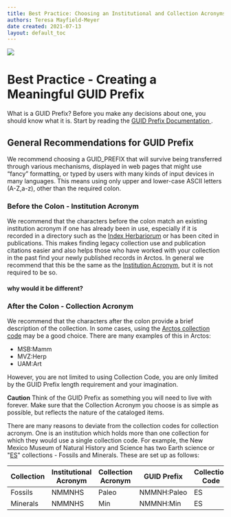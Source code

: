 ```yaml
---
title: Best Practice: Choosing an Institutional and Collection Acronyms (GUID Prefix)
authors: Teresa Mayfield-Meyer
date created: 2021-07-13
layout: default_toc
---
```


![](https://raw.githubusercontent.com/ArctosDB/documentation-wiki/gh-pages/tutorial_images/Bear%20Work%20in%20Progress.JPG)

# Best Practice - Creating a Meaningful GUID Prefix 

What is a GUID Prefix? Before you make any decisions about one, you should know what it is. Start by reading the [GUID Prefix Documentation ](https://handbook.arctosdb.org/documentation/catalog.html#guid-prefix).

## General Recommendations for GUID Prefix 

We recommend choosing a GUID_PREFIX that will survive being transferred through various mechanisms, displayed in web pages that might use “fancy” formatting, or typed by users with many kinds of input devices in many languages. This means using only upper and lower-case ASCII letters (A-Z,a-z), other than the required colon. 

### Before the Colon - Institution Acronym

We recommend that the characters before the colon match an existing institution acronym if one has already been in use, especially if it is recorded in a directory such as the <a href="http://sweetgum.nybg.org/science/ih/" class="external">Index Herbariorum</a> or has been cited in publications. This makes finding legacy collection use and publication citations easier and also helps those who have worked with your collection in the past find your newly published records in Arctos. In general we recommend that this be the same as the <a href="https://handbook.arctosdb.org/documentation/catalog.html#institution-acronym" class="external">Institution Acronym</a>, but it is not required to be so.

#### why would it be different?

### After the Colon - Collection Acronym

We recommend that the characters after the colon provide a brief description of the collection. In some cases, using the <a href="https://arctos.database.museum/info/ctDocumentation.cfm?table=ctcollection_cde" class="external">Arctos collection code</a> may be a good choice. There are many examples of this in Arctos:

 - MSB:Mamm
 - MVZ:Herp
 - UAM:Art
 
However, you are not limited to using Collection Code, you are only limited by the GUID Prefix length requirement and your imagination.
 
 **Caution** 
Think of the GUID Prefix as something you will need to live with forever. Make sure that the Collection Acronym you choose is as simple as possible, but reflects the nature of the cataloged items.

There are many reasons to deviate from the collection codes for collection acronym. One is an institution which holds more than one collection for which they would use a single collection code. For example, the New Mexico Museum of Natural History and Science has two Earth science or "<a href="https://arctos.database.museum/info/ctDocumentation.cfm?table=ctcollection_cde#es" class="external">ES</a>" collections - Fossils and Minerals. These are set up as follows:

Collection | Institutional Acronym | Collection Acronym | GUID Prefix | Collection Code 
  -- | -- | -- | -- | -- 
Fossils | NMMNHS | Paleo | NMMNH:Paleo | ES 
Minerals | NMMNHS | Min | NMMNH:Min | ES 

